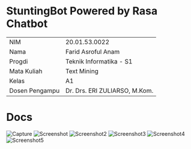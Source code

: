 # StuntingBot Powered by Rasa Chatbot

<b>
    <table style="border-collapse: 2px solid;">
        <tr>
          <td>NIM </td>
          <td> 20.01.53.0022</td>
        </tr>
        <tr>
          <td>Nama </td>
          <td> Farid Asroful Anam</td>
        </tr>
        <tr>
          <td>Progdi </td>
          <td> Teknik Informatika - S1</td>
        </tr>
        <tr>
          <td>Mata Kuliah </td>
          <td> Text Mining</td>
        </tr>
        <tr>
          <td>Kelas </td>
          <td> A1</td>
        </tr>
        <tr>
          <td>Dosen Pengampu </td>
          <td> Dr. Drs. ERI ZULIARSO, M.Kom.</td>
        </tr>
      </table>
</b>

# Docs
![Capture](https://user-images.githubusercontent.com/74556111/210117931-46fd008d-208c-4a78-8bbb-db7a1a5482ef.gif)
![Screenshot](https://user-images.githubusercontent.com/74556111/210117528-520b082b-5bf3-4d75-af40-0ff98cddbe9c.jpg)
![Screenshot2](https://user-images.githubusercontent.com/74556111/210117541-11edc900-f05f-4728-82bc-cdcc69fb75ab.jpg)
![Screenshot3](https://user-images.githubusercontent.com/74556111/210117562-5245f1cf-a098-4e5e-a366-0487535ca692.jpg)
![Screenshot4](https://user-images.githubusercontent.com/74556111/210117564-0b0f11ae-4c0b-40dd-affe-0d48ac28540a.jpg)
![Screenshot5](https://user-images.githubusercontent.com/74556111/210117559-5a74b632-d3ec-471d-8d4e-8b35d215cc16.jpg)
